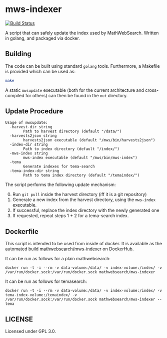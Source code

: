 # mws-indexer

[![Build Status](https://travis-ci.org/MathWebSearch/mws-indexer.svg?branch=master)](https://travis-ci.org/MathWebSearch/mws-indexer)

A script that can safely update the index used by MathWebSearch. 
Written in golang, and packaged via docker. 

## Building

The code can be built using standard `golang` tools. 
Furthermore, a Makefile is provided which can be used as:

```bash
make
```

A static `mwsupdate` executable (both for the current architecture and cross-compiled for others) can then be found in the `out` directory. 

## Update Procedure

```
Usage of mwsupdate:
  -harvest-dir string
        Path to harvest directory (default "/data/")
  -harvests2json string
        harvests2json executable (default "/mws/bin/harvests2json")
  -index-dir string
        Path to index directory (default "/index/")
  -mws-index string
        mws-index executable (default "/mws/bin/mws-index")
  -tema
        Generate indexes for tema-search
  -tema-index-dir string
        Path to tema index directory (default "/temaindex/")
```

The script performs the following update mechanism:

0. Run `git pull` inside the harvest directory (iff it is a git repository)
1. Generate a new index from the harvest directory, using the `mws-index` executable. 
2. If successful, replace the index directory with the newly generated one
3. If requested, repeat steps 1 + 2 for a tema-search index. 

## Dockerfile

This script is intended to be used from inside of docker. 
It is available as the automated build [mathwebsearch/mws-indexer](https://hub.docker.com/r/mathwebsearch/mws-indexer) on DockerHub. 

It can be run as follows for a plain mathwebsearch:

```
docker run -t -i --rm -v data-volume:/data/ -v index-volume:/index/ -v /var/run/docker.sock:/var/run/docker.sock mathwebsearch/mws-indexer
```

It can be run as follows for temasearch:

```
docker run -t -i --rm -v data-volume:/data/ -v index-volume:/index/ -v tema-index-volume:/temaindex/ -v /var/run/docker.sock:/var/run/docker.sock mathwebsearch/mws-indexer --tema
```


## LICENSE

Licensed under GPL 3.0. 
